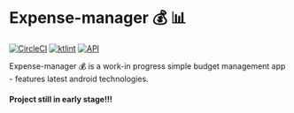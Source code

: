 # Expense-manager :moneybag: :bar_chart:

[![CircleCI](https://circleci.com/gh/godixyz/Expense-manager.svg?style=svg&circle-token=5a9235d7c75dfc804084bdac3a8e7a5571af2f2c)](https://circleci.com/gh/godixyz/Expense-manager)
[![ktlint](https://img.shields.io/badge/code%20style-%E2%9D%A4-FF4081.svg)](https://ktlint.github.io/)
[![API](https://img.shields.io/badge/API-28%2B-brightgreen.svg?style=flat-square)](https://android-arsenal.com/api?level=28)

Expense-manager :moneybag: is a work-in progress simple budget management app - features latest android technologies.
#### Project still in early stage!!!
